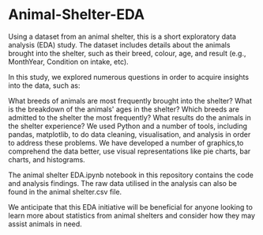 # Animal-Shelter-EDA
Using a dataset from an animal shelter, this is a short exploratory data analysis (EDA) study. The dataset includes details about the animals brought into the shelter, such as their breed, colour, age, and result (e.g., MonthYear, Condition on intake, etc).

In this study, we explored numerous questions in order to acquire insights into the data, such as:


What breeds of animals are most frequently brought into the shelter?
What is the breakdown of the animals' ages in the shelter?
Which breeds are admitted to the shelter the most frequently?
What results do the animals in the shelter experience?
We used Python and a number of tools, including pandas, matplotlib, to do data cleaning, visualisation, and analysis in order to address these problems. We have developed a number of graphics,to comprehend the data better, use visual representations like pie charts, bar charts, and histograms.

The animal shelter EDA.ipynb notebook in this repository contains the code and analysis findings. The raw data utilised in the analysis can also be found in the animal shelter.csv file.

We anticipate that this EDA initiative will be beneficial for anyone looking to learn more about statistics from animal shelters and consider how they may assist animals in need.
